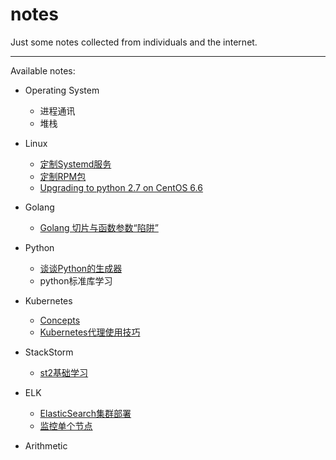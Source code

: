 # notes
Just some notes collected from individuals and the internet.

---

Available notes:

- Operating System
    - 进程通讯
    - 堆栈
- Linux
    - [定制Systemd服务](https://github.com/RosenLo/notes/blob/master/Linux/systemd/custom_es_agent_service.md)
    - [定制RPM包](https://github.com/RosenLo/notes/blob/master/ELK/ElasticSearch/elasticsearch_package_step.md)
    - [Upgrading to python 2.7 on CentOS 6.6](https://github.com/RosenLo/notes/blob/master/Linux/Upgrading_to_python_2.7_on_Centos_6.6.md)
- Golang
	- [Golang 切片与函数参数“陷阱”](https://github.com/RosenLo/notes/blob/master/golang/docs/slice_with_array.md)
- Python
	- [谈谈Python的生成器](https://github.com/RosenLo/notes/blob/master/python/docs/talk_yield.md)
    - python标准库学习
- Kubernetes
	- [Concepts](https://github.com/RosenLo/notes/blob/master/k8s/docs/concepts.md)
	- [Kubernetes代理使用技巧](https://github.com/RosenLo/notes/blob/master/k8s/docs/k8s_proxy.md)
- StackStorm
    - [st2基础学习](https://github.com/RosenLo/notes/blob/master/st2/docs/getting_started.md)
- ELK
	- [ElasticSearch集群部署](https://github.com/RosenLo/notes/blob/master/ELK/ElasticSearch/elasticsearch_cluster_deploy.md)
	- [监控单个节点](https://github.com/RosenLo/notes/blob/master/ELK/ElasticSearch/monitor_individual_nodes.md)

- Arithmetic
